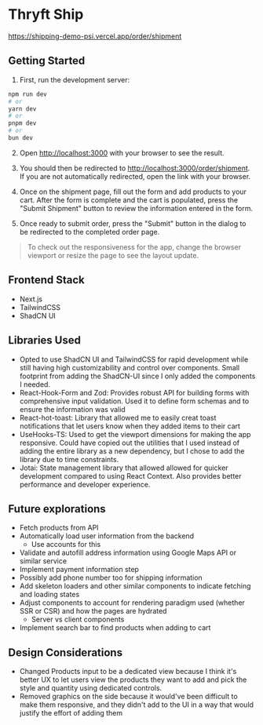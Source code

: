 # Thryft Ship

https://shipping-demo-psi.vercel.app/order/shipment

## Getting Started

1. First, run the development server:

```bash
npm run dev
# or
yarn dev
# or
pnpm dev
# or
bun dev
```

2. Open [http://localhost:3000](http://localhost:3000) with your browser to see the result.

3. You should then be redirected to [http://localhost:3000/order/shipment](http://localhost:3000/order/shipment). If you are not automatically redirected, open the link with your browser.

4. Once on the shipment page, fill out the form and add products to your cart. After the form is complete and the cart is populated, press the "Submit Shipment" button to review the information entered in the form.

5. Once ready to submit order, press the "Submit" button in the dialog to be redirected to the completed order page.

> To check out the responsiveness for the app, change the browser viewport or resize the page to see the layout update.

## Frontend Stack

-   Next.js
-   TailwindCSS
-   ShadCN UI

## Libraries Used

-   Opted to use ShadCN UI and TailwindCSS for rapid development while still having high customizability and control over components. Small footprint from adding the ShadCN-UI since I only added the components I needed.
-   React-Hook-Form and Zod: Provides robust API for building forms with comprehensive input validation. Used it to define form schemas and to ensure the information was valid
-   React-hot-toast: Library that allowed me to easily creat toast notifications that let users know when they added items to their cart
-   UseHooks-TS: Used to get the viewport dimensions for making the app responsive. Could have copied out the utilities that I used instead of adding the entire library as a new dependency, but I chose to add the library due to time constraints.
-   Jotai: State management library that allowed allowed for quicker development compared to using React Context. Also provides better performance and developer experience.

## Future explorations

-   Fetch products from API
-   Automatically load user information from the backend
    -   Use accounts for this
-   Validate and autofill address information using Google Maps API or similar service
-   Implement payment information step
-   Possibly add phone number too for shipping information
-   Add skeleton loaders and other similar components to indicate fetching and loading states
-   Adjust components to account for rendering paradigm used (whether SSR or CSR) and how the pages are hydrated
    -   Server vs client components
-   Implement search bar to find products when adding to cart

## Design Considerations

-   Changed Products input to be a dedicated view because I think it's better UX to let users view the products they want to add and pick the style and quantity using dedicated controls.
-   Removed graphics on the side because it would've been difficult to make them responsive, and they didn't add to the UI in a way that would justify the effort of adding them
